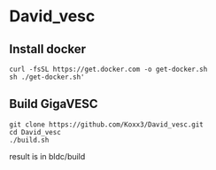 # David_vesc

## Install docker
```
curl -fsSL https://get.docker.com -o get-docker.sh
sh ./get-docker.sh'
``` 
 
## Build GigaVESC
```
git clone https://github.com/Koxx3/David_vesc.git
cd David_vesc
./build.sh
```

result is in bldc/build
